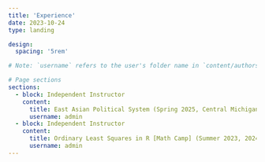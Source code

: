 ```yaml
---
title: 'Experience'
date: 2023-10-24
type: landing

design:
  spacing: '5rem'

# Note: `username` refers to the user's folder name in `content/authors/`

# Page sections
sections:
  - block: Independent Instructor
    content:
      title: East Asian Political System (Spring 2025, Central Michigan University)
      username: admin
  - block: Independent Instructor
    content:
      title: Ordinary Least Squares in R [Math Camp] (Summer 2023, 2024, University of Illinois Urbana-Champaign)
      username: admin
---
```


